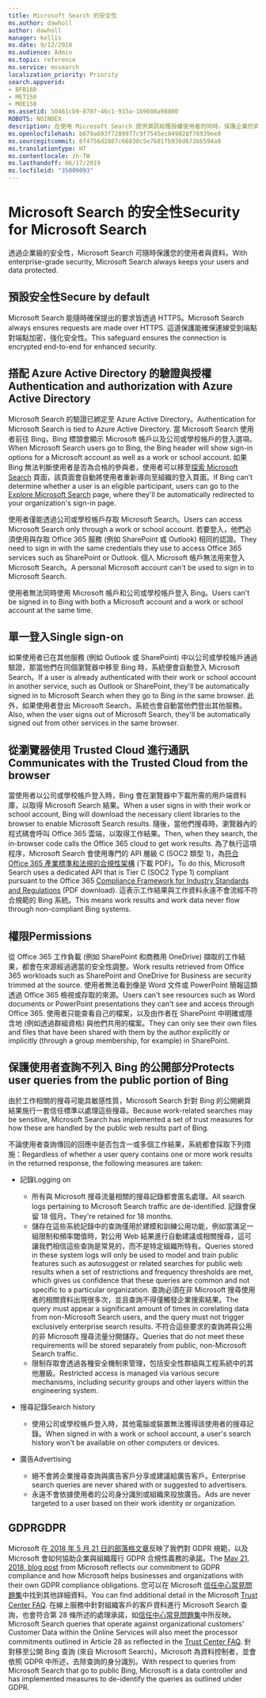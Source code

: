 ```yaml
---
title: Microsoft Search 的安全性
ms.author: dawholl
author: dawholl
manager: kellis
ms.date: 9/12/2018
ms.audience: Admin
ms.topic: reference
ms.service: mssearch
localization_priority: Priority
search.appverid:
- BFB160
- MET150
- MOE150
ms.assetid: 50461cb9-8707-46c1-935a-1b9608a98800
ROBOTS: NOINDEX
description: 在使用 Microsoft Search 提供資訊給獲授權使用者的同時，保護企業的資料與使用者
ms.openlocfilehash: b079a693f7289977c9f7545ec049828f76939ee0
ms.sourcegitcommit: 6f4756d2887c66030c5e7b81fb936d673bb594a8
ms.translationtype: HT
ms.contentlocale: zh-TW
ms.lasthandoff: 06/17/2019
ms.locfileid: "35009093"
---
```

# <a name="security-for-microsoft-search"></a><span data-ttu-id="43d0a-103">Microsoft Search 的安全性</span><span class="sxs-lookup"><span data-stu-id="43d0a-103">Security for Microsoft Search</span></span>

<span data-ttu-id="43d0a-104">透過企業級的安全性，Microsoft Search 可隨時保護您的使用者與資料。</span><span class="sxs-lookup"><span data-stu-id="43d0a-104">With enterprise-grade security, Microsoft Search always keeps your users and data protected.</span></span>


## <a name="secure-by-default"></a><span data-ttu-id="43d0a-105">預設安全性</span><span class="sxs-lookup"><span data-stu-id="43d0a-105">Secure by default</span></span>

<span data-ttu-id="43d0a-106">Microsoft Search 能隨時確保提出的要求皆透過 HTTPS。</span><span class="sxs-lookup"><span data-stu-id="43d0a-106">Microsoft Search always ensures requests are made over HTTPS.</span></span> <span data-ttu-id="43d0a-107">這道保護能確保連線受到端點對端點加密，強化安全性。</span><span class="sxs-lookup"><span data-stu-id="43d0a-107">This safeguard ensures the connection is encrypted end-to-end for enhanced security.</span></span>
  
## <a name="authentication-and-authorization-with-azure-active-directory"></a><span data-ttu-id="43d0a-108">搭配 Azure Active Directory 的驗證與授權</span><span class="sxs-lookup"><span data-stu-id="43d0a-108">Authentication and authorization with Azure Active Directory</span></span>

<span data-ttu-id="43d0a-109">Microsoft Search 的驗證已綁定至 Azure Active Directory。</span><span class="sxs-lookup"><span data-stu-id="43d0a-109">Authentication for Microsoft Search is tied to Azure Active Directory.</span></span> <span data-ttu-id="43d0a-110">當 Microsoft Search 使用者前往 Bing，Bing 標頭會顯示 Microsoft 帳戶以及公司或學校帳戶的登入選項。</span><span class="sxs-lookup"><span data-stu-id="43d0a-110">When Microsoft Search users go to Bing, the Bing header will show sign-in options for a Microsoft account as well as a work or school account.</span></span> <span data-ttu-id="43d0a-111">如果 Bing 無法判斷使用者是否為合格的參與者，使用者可以移至[探索 Microsoft Search](https://www.bing.com/business/explore) 頁面，該頁面會自動將使用者重新導向至組織的登入頁面。</span><span class="sxs-lookup"><span data-stu-id="43d0a-111">If Bing can't determine whether a user is an eligible participant, users can go to the [Explore Microsoft Search](https://www.bing.com/business/explore) page, where they'll be automatically redirected to your organization's sign-in page.</span></span>
  
<span data-ttu-id="43d0a-112">使用者僅能透過公司或學校帳戶存取 Microsoft Search。</span><span class="sxs-lookup"><span data-stu-id="43d0a-112">Users can access Microsoft Search only through a work or school account.</span></span> <span data-ttu-id="43d0a-113">若要登入，他們必須使用與存取 Office 365 服務 (例如 SharePoint 或 Outlook) 相同的認證。</span><span class="sxs-lookup"><span data-stu-id="43d0a-113">They need to sign in with the same credentials they use to access Office 365 services such as SharePoint or Outlook.</span></span> <span data-ttu-id="43d0a-114">個人 Microsoft 帳戶無法用來登入 Microsoft Search。</span><span class="sxs-lookup"><span data-stu-id="43d0a-114">A personal Microsoft account can't be used to sign in to Microsoft Search.</span></span>
  
<span data-ttu-id="43d0a-115">使用者無法同時使用 Microsoft 帳戶和公司或學校帳戶登入 Bing。</span><span class="sxs-lookup"><span data-stu-id="43d0a-115">Users can't be signed in to Bing with both a Microsoft account and a work or school account at the same time.</span></span>
  
## <a name="single-sign-on"></a><span data-ttu-id="43d0a-116">單一登入</span><span class="sxs-lookup"><span data-stu-id="43d0a-116">Single sign-on</span></span>

<span data-ttu-id="43d0a-117">如果使用者已在其他服務 (例如 Outlook 或 SharePoint) 中以公司或學校帳戶通過驗證，那當他們在同個瀏覽器中移至 Bing 時，系統便會自動登入 Microsoft Search。</span><span class="sxs-lookup"><span data-stu-id="43d0a-117">If a user is already authenticated with their work or school account in another service, such as Outlook or SharePoint, they'll be automatically signed in to Microsoft Search when they go to Bing in the same browser.</span></span> <span data-ttu-id="43d0a-118">此外，如果使用者登出 Microsoft Search，系統也會自動當他們登出其他服務。</span><span class="sxs-lookup"><span data-stu-id="43d0a-118">Also, when the user signs out of Microsoft Search, they'll be automatically signed out from other services in the same browser.</span></span>
  
## <a name="communicates-with-the-trusted-cloud-from-the-browser"></a><span data-ttu-id="43d0a-119">從瀏覽器使用 Trusted Cloud 進行通訊</span><span class="sxs-lookup"><span data-stu-id="43d0a-119">Communicates with the Trusted Cloud from the browser</span></span>

<span data-ttu-id="43d0a-120">當使用者以公司或學校帳戶登入時，Bing 會在瀏覽器中下載所需的用戶端資料庫，以取得 Microsoft Search 結果。</span><span class="sxs-lookup"><span data-stu-id="43d0a-120">When a user signs in with their work or school account, Bing will download the necessary client libraries to the browser to enable Microsoft Search results.</span></span> <span data-ttu-id="43d0a-121">隨後，當他們搜尋時，瀏覽器內的程式碼會呼叫 Office 365 雲端，以取得工作結果。</span><span class="sxs-lookup"><span data-stu-id="43d0a-121">Then, when they search, the in-browser code calls the Office 365 cloud to get work results.</span></span> <span data-ttu-id="43d0a-122">為了執行這項程序，Microsoft Search 會使用專門的 API 層級 C (SOC2 類型 1)，為[符合 Office 365 產業標準和法規的合規性架構](https://download.microsoft.com/download/B/2/7/B27B3EF3-8849-4C18-8BA4-5AD755728620/Compliance%20Framework_customer%20guidance.pdf) (下載 PDF)。</span><span class="sxs-lookup"><span data-stu-id="43d0a-122">To do this, Microsoft Search uses a dedicated API that is Tier C (SOC2 Type 1) compliant pursuant to the Office 365 [Compliance Framework for Industry Standards and Regulations](https://download.microsoft.com/download/B/2/7/B27B3EF3-8849-4C18-8BA4-5AD755728620/Compliance%20Framework_customer%20guidance.pdf) (PDF download).</span></span> <span data-ttu-id="43d0a-123">這表示工作結果與工作資料永遠不會流經不符合規範的 Bing 系統。</span><span class="sxs-lookup"><span data-stu-id="43d0a-123">This means work results and work data never flow through non-compliant Bing systems.</span></span> 
  
## <a name="permissions"></a><span data-ttu-id="43d0a-124">權限</span><span class="sxs-lookup"><span data-stu-id="43d0a-124">Permissions</span></span>

<span data-ttu-id="43d0a-125">從 Office 365 工作負載 (例如 SharePoint 和商務用 OneDrive) 擷取的工作結果，都會在來源經過適當的安全性調整。</span><span class="sxs-lookup"><span data-stu-id="43d0a-125">Work results retrieved from Office 365 workloads such as SharePoint and OneDrive for Business are security trimmed at the source.</span></span> <span data-ttu-id="43d0a-126">使用者無法看到像是 Word 文件或 PowerPoint 簡報這類透過 Office 365 檢視或存取的來源。</span><span class="sxs-lookup"><span data-stu-id="43d0a-126">Users can't see resources such as Word documents or PowerPoint presentations they can't see and access through Office 365.</span></span> <span data-ttu-id="43d0a-127">使用者只能查看自己的檔案，以及由作者在 SharePoint 中明確或隱含地 (例如透過群組資格) 與他們共用的檔案。</span><span class="sxs-lookup"><span data-stu-id="43d0a-127">They can only see their own files and files that have been shared with them by the author explicitly or implicitly (through a group membership, for example) in SharePoint.</span></span>
  
## <a name="protects-user-queries-from-the-public-portion-of-bing"></a><span data-ttu-id="43d0a-128">保護使用者查詢不列入 Bing 的公開部分</span><span class="sxs-lookup"><span data-stu-id="43d0a-128">Protects user queries from the public portion of Bing</span></span>

<span data-ttu-id="43d0a-129">由於工作相關的搜尋可能具敏感性質，Microsoft Search 針對 Bing 的公開網頁結果施行一套信任標準以處理這些搜尋。</span><span class="sxs-lookup"><span data-stu-id="43d0a-129">Because work-related searches may be sensitive, Microsoft Search has implemented a set of trust measures for how these are handled by the public web results part of Bing.</span></span>
  
<span data-ttu-id="43d0a-130">不論使用者查詢傳回的回應中是否包含一或多個工作結果，系統都會採取下列措施：</span><span class="sxs-lookup"><span data-stu-id="43d0a-130">Regardless of whether a user query contains one or more work results in the returned response, the following measures are taken:</span></span>
  
- <span data-ttu-id="43d0a-131">記錄</span><span class="sxs-lookup"><span data-stu-id="43d0a-131">Logging on</span></span> 
  - <span data-ttu-id="43d0a-132">所有與 Microsoft 搜尋流量相關的搜尋記錄都會匿名處理。</span><span class="sxs-lookup"><span data-stu-id="43d0a-132">All search logs pertaining to Microsoft Search traffic are de-identified.</span></span> <span data-ttu-id="43d0a-133">記錄會保留 18 個月。</span><span class="sxs-lookup"><span data-stu-id="43d0a-133">They're retained for 18 months.</span></span>
  - <span data-ttu-id="43d0a-134">儲存在這些系統記錄中的查詢僅用於建模和訓練公用功能，例如當滿足一組限制和頻率閾值時，對公用 Web 結果進行自動建議或相關搜尋，這可讓我們相信這些查詢是常見的，而不是特定組織所特有。</span><span class="sxs-lookup"><span data-stu-id="43d0a-134">Queries stored in these system logs will only be used to model and train public features such as autosuggest or related searches for public web results when a set of restrictions and frequency thresholds are met, which gives us confidence that these queries are common and not specific to a particular organization.</span></span> <span data-ttu-id="43d0a-135">查詢必須在非 Microsoft 搜尋使用者的相關資料出現很多次，並且查詢不得僅觸發企業搜索結果。</span><span class="sxs-lookup"><span data-stu-id="43d0a-135">The query must appear a significant amount of times in corelating data from non-Microsoft Search users, and the query must not trigger exclusively enterprise search results.</span></span> <span data-ttu-id="43d0a-136">不符合這些要求的查詢將與公用的非 Microsoft 搜尋流量分開儲存。</span><span class="sxs-lookup"><span data-stu-id="43d0a-136">Queries that do not meet these requirements will be stored separately from public, non-Microsoft Search traffic.</span></span>
  - <span data-ttu-id="43d0a-137">限制存取會透過各種安全機制來管理，包括安全性群組與工程系統中的其他層級。</span><span class="sxs-lookup"><span data-stu-id="43d0a-137">Restricted access is managed via various secure mechanisms, including security groups and other layers within the engineering system.</span></span>
- <span data-ttu-id="43d0a-138">搜尋記錄</span><span class="sxs-lookup"><span data-stu-id="43d0a-138">Search history</span></span>    
  - <span data-ttu-id="43d0a-139">使用公司或學校帳戶登入時，其他電腦或裝置無法獲得該使用者的搜尋記錄。</span><span class="sxs-lookup"><span data-stu-id="43d0a-139">When signed in with a work or school account, a user's search history won't be available on other computers or devices.</span></span>
 
- <span data-ttu-id="43d0a-140">廣告</span><span class="sxs-lookup"><span data-stu-id="43d0a-140">Advertising</span></span>   
  - <span data-ttu-id="43d0a-141">絕不會將企業搜尋查詢與廣告客戶分享或建議給廣告客戶。</span><span class="sxs-lookup"><span data-stu-id="43d0a-141">Enterprise search queries are never shared with or suggested to advertisers.</span></span>
  - <span data-ttu-id="43d0a-142">永遠不會依據使用者的公司身分識別或組織來投放廣告。</span><span class="sxs-lookup"><span data-stu-id="43d0a-142">Ads are never targeted to a user based on their work identity or organization.</span></span>
    
## <a name="gdpr"></a><span data-ttu-id="43d0a-143">GDPR</span><span class="sxs-lookup"><span data-stu-id="43d0a-143">GDPR</span></span>

<span data-ttu-id="43d0a-144">Microsoft 在[ 2018 年 5 月 21 日的部落格文章](https://blogs.microsoft.com/on-the-issues/2018/05/21/microsofts-commitment-to-gdpr-privacy-and-putting-customers-in-control-of-their-own-data/)反映了我們對 GDPR 規範，以及 Microsoft 會如何協助企業與組織履行 GDPR 合規性義務的承諾。</span><span class="sxs-lookup"><span data-stu-id="43d0a-144">The [May 21, 2018, blog post](https://blogs.microsoft.com/on-the-issues/2018/05/21/microsofts-commitment-to-gdpr-privacy-and-putting-customers-in-control-of-their-own-data/) from Microsoft reflects our commitment to GDPR compliance and how Microsoft helps businesses and organizations with their own GDPR compliance obligations.</span></span> <span data-ttu-id="43d0a-145">您可以在 Microsoft [信任中心常見問題集](https://www.microsoft.com/en-us/trustcenter/privacy/gdpr/gdpr-faqs)中找到其他詳細資料。</span><span class="sxs-lookup"><span data-stu-id="43d0a-145">You can find additional detail in the Microsoft [Trust Center FAQ](https://www.microsoft.com/en-us/trustcenter/privacy/gdpr/gdpr-faqs).</span></span> <span data-ttu-id="43d0a-146">在線上服務中針對組織客戶的客戶資料進行 Microsoft Search 查詢，也會符合第 28 條所述的處理承諾，如[信任中心常見問題集](https://www.microsoft.com/en-us/trustcenter/privacy/gdpr/gdpr-faqs)中所反映。</span><span class="sxs-lookup"><span data-stu-id="43d0a-146">Microsoft Search queries that operate against organizational customers' Customer Data within the Online Services will also meet the processor commitments outlined in Article 28 as reflected in the [Trust Center FAQ](https://www.microsoft.com/en-us/trustcenter/privacy/gdpr/gdpr-faqs).</span></span> <span data-ttu-id="43d0a-147">針對移至公開 Bing 查詢 (來自 Microsoft Search)，Microsoft 為資料控制者，並會依照 GDPR 中所述，去除查詢的身分識別。</span><span class="sxs-lookup"><span data-stu-id="43d0a-147">With respect to queries from Microsoft Search that go to public Bing, Microsoft is a data controller and has implemented measures to de-identify the queries as outlined under GDPR.</span></span>